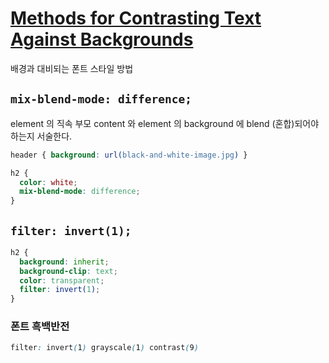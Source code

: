 # [Methods for Contrasting Text Against Backgrounds](https://css-tricks.com/methods-contrasting-text-backgrounds/?utm_source=CSS-Weekly&utm_campaign=Issue-265&utm_medium=email)

배경과 대비되는 폰트 스타일 방법

## `mix-blend-mode: difference;`
element 의 직속 부모 content 와 element 의 background 에 blend (혼합)되어야 하는지 서술한다.

```css
header { background: url(black-and-white-image.jpg) }

h2 {
  color: white;
  mix-blend-mode: difference;
}
```

## `filter: invert(1);`

```css
h2 {
  background: inherit;
  background-clip: text;
  color: transparent;
  filter: invert(1);
}
```

### 폰트 흑백반전

```css
filter: invert(1) grayscale(1) contrast(9)
```
